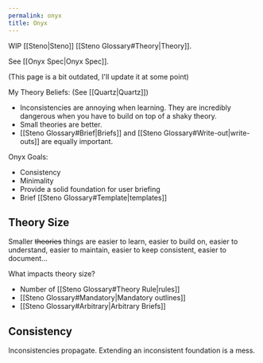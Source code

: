 ```yaml
---
permalink: onyx
title: Onyx
---
```


WIP [[Steno|Steno]] [[Steno Glossary#Theory|Theory]].

See [[Onyx Spec|Onyx Spec]].

(This page is a bit outdated, I'll update it at some point)

My Theory Beliefs:
(See [[Quartz|Quartz]])
- Inconsistencies are annoying when learning. They are incredibly dangerous when you have to build on top of a shaky theory.
- Small theories are better.
- [[Steno Glossary#Brief|Briefs]] and [[Steno Glossary#Write-out|write-outs]] are equally important.

Onyx Goals:
- Consistency
- Minimality
- Provide a solid foundation for user briefing
- Brief [[Steno Glossary#Template|templates]]

## Theory Size

Smaller ~~theories~~ things are easier to learn, easier to build on, easier to understand, easier to maintain, easier to keep consistent, easier to document...

What impacts theory size?
- Number of [[Steno Glossary#Theory Rule|rules]]
- [[Steno Glossary#Mandatory|Mandatory outlines]]
- [[Steno Glossary#Arbitrary|Arbitrary Briefs]]

## Consistency

Inconsistencies propagate. Extending an inconsistent foundation is a mess.
